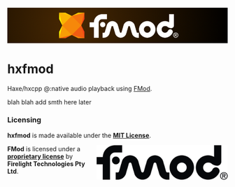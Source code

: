 ![hxfmod](https://raw.githubusercontent.com/KarimAkra/hxfmod/refs/heads/main/assets/hxfmod_wide.png)

# hxfmod

Haxe/hxcpp @:native audio playback using [FMod](https://fmod.com).

blah blah add smth here later

### Licensing

**hxfmod** is made available under the **[MIT License](./LICENSE)**.

<a style="float: right;">
    <img src="./assets/fmod.png" width="300px" />
</a>    

**FMod** is licensed under a **[proprietary license](https://www.fmod.com/legal)** by **Firelight Technologies Pty Ltd**.